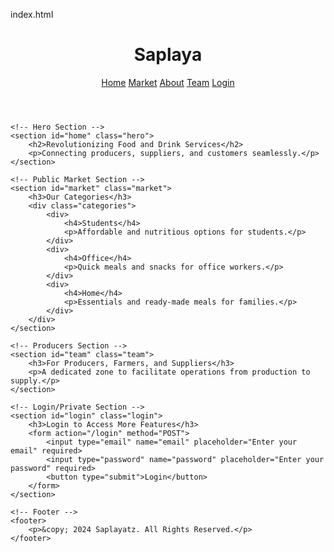 index.html
<!DOCTYPE html>
<html lang="en">
<head>
    <meta charset="UTF-8">
    <meta name="viewport" content="width=device-width, initial-scale=1.0">
    <title>Saplayatz - Food and Drinks Revolution</title>
    <link rel="stylesheet" href="styles.css">
</head>
<body>
    <!-- Header -->
    <header class="header">
        <h1>Saplaya</h1>
        <nav>
            <a href="#home">Home</a>
            <a href="#market">Market</a>
            <a href="#about">About</a>
            <a href="#team">Team</a>
            <a href="#login">Login</a>
        </nav>
    </header>

    <!-- Hero Section -->
    <section id="home" class="hero">
        <h2>Revolutionizing Food and Drink Services</h2>
        <p>Connecting producers, suppliers, and customers seamlessly.</p>
    </section>

    <!-- Public Market Section -->
    <section id="market" class="market">
        <h3>Our Categories</h3>
        <div class="categories">
            <div>
                <h4>Students</h4>
                <p>Affordable and nutritious options for students.</p>
            </div>
            <div>
                <h4>Office</h4>
                <p>Quick meals and snacks for office workers.</p>
            </div>
            <div>
                <h4>Home</h4>
                <p>Essentials and ready-made meals for families.</p>
            </div>
        </div>
    </section>

    <!-- Producers Section -->
    <section id="team" class="team">
        <h3>For Producers, Farmers, and Suppliers</h3>
        <p>A dedicated zone to facilitate operations from production to supply.</p>
    </section>

    <!-- Login/Private Section -->
    <section id="login" class="login">
        <h3>Login to Access More Features</h3>
        <form action="/login" method="POST">
            <input type="email" name="email" placeholder="Enter your email" required>
            <input type="password" name="password" placeholder="Enter your password" required>
            <button type="submit">Login</button>
        </form>
    </section>

    <!-- Footer -->
    <footer>
        <p>&copy; 2024 Saplayatz. All Rights Reserved.</p>
    </footer>
</body>
</html>
